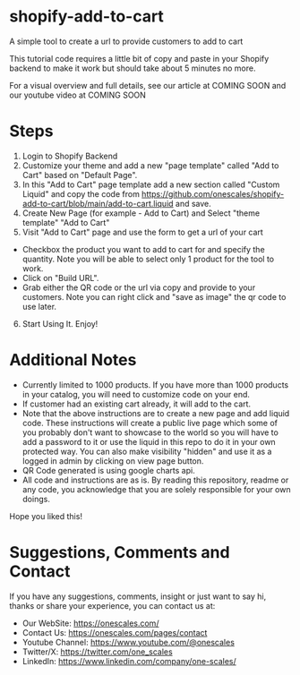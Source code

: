 # shopify-add-to-cart
A simple tool to create a url to provide customers to add to cart

This tutorial code requires a little bit of copy and paste in your Shopify backend to make it work but should take about 5 minutes no more.

For a visual overview and full details, see our article at COMING SOON and our youtube video at COMING SOON

# Steps

1. Login to Shopify Backend
2. Customize your theme and add a new "page template" called "Add to Cart" based on "Default Page".
3. In this "Add to Cart" page template add a new section called "Custom Liquid" and copy the code from https://github.com/onescales/shopify-add-to-cart/blob/main/add-to-cart.liquid and save.
4. Create New Page (for example - Add to Cart) and Select "theme template" "Add to Cart"
5. Visit "Add to Cart" page and use the form to get a url of your cart
- Checkbox the product you want to add to cart for and specify the quantity. Note you will be able to select only 1 product for the tool to work.
- Click on "Build URL".
- Grab either the QR code or the url via copy and provide to your customers. Note you can right click and "save as image" the qr code to use later.
6. Start Using It. Enjoy!

# Additional Notes
- Currently limited to 1000 products. If you have more than 1000 products in your catalog, you will need to customize code on your end.
- If customer had an existing cart already, it will add to the cart.
- Note that the above instructions are to create a new page and add liquid code. These instructions will create a public live page which some of you probably don't want to showcase to the world so you will have to add a password to it or use the liquid in this repo to do it in your own protected way. You can also make visibility "hidden" and use it as a logged in admin by clicking on view page button.
- QR Code generated is using google charts api.
- All code and instructions are as is. By reading this repository, readme or any code, you acknowledge that you are solely responsible for your own doings.

Hope you liked this!

# Suggestions, Comments and Contact
If you have any suggestions, comments, insight or just want to say hi, thanks or share your experience, you can contact us at:
- Our WebSite: https://onescales.com/
- Contact Us: https://onescales.com/pages/contact
- Youtube Channel: https://www.youtube.com/@onescales
- Twitter/X: https://twitter.com/one_scales
- LinkedIn: https://www.linkedin.com/company/one-scales/






